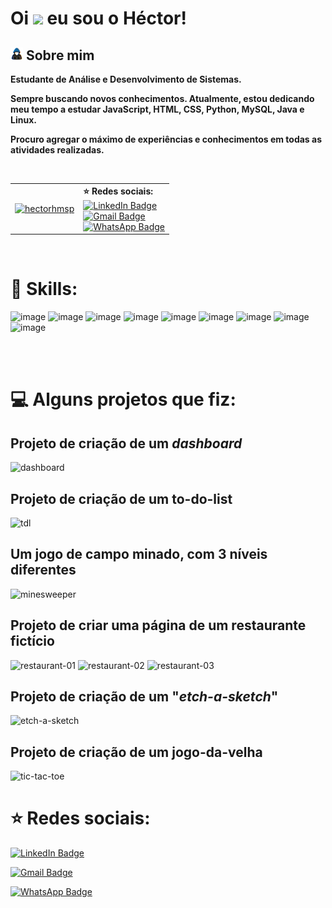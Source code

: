 <h1>Oi <picture><img src = "https://i.imgur.com/QC52zc6.gif" width = 30px></picture> eu sou o Héctor!</h1>

## <picture><img src = "https://github.com/0xAbdulKhalid/0xAbdulKhalid/raw/main/assets/mdImages/about_me.gif" width = 20px></picture> **Sobre mim**

<p align="left"> 
  <strong>Estudante de Análise e Desenvolvimento de Sistemas.

Sempre buscando novos conhecimentos. Atualmente, estou dedicando meu tempo a estudar JavaScript, HTML, CSS, Python, MySQL, Java e Linux.

Procuro agregar o máximo de experiências e conhecimentos em todas as atividades realizadas.</strong><br>
</p>
<br>


|                                                                                                              |                                                                                                                  |
|--------------------------------------------------------------------------------------------------------------|------------------------------------------------------------------------------------------------------------------|
| [![hectorhmsp](https://github-readme-stats.vercel.app/api/top-langs/?username=hectorhmsp&hide=html&layout=compact&theme=default)](https://github.com/anuraghazra/github-readme-stats) | <b>⭐ Redes sociais:</b> <br> [![LinkedIn Badge](https://img.shields.io/badge/LinkedIn-0077B5?style=for-the-badge&logo=linkedin&logoColor=white&link=https://www.linkedin.com/in/hector-peres/)](https://www.linkedin.com/in/hector-peres/) <br> [![Gmail Badge](https://img.shields.io/badge/GMAIL-D14836?style=for-the-badge&logo=gmail&logoColor=white&link=mailto:hectorhmsp0310@gmail.com)](mailto:hectorhmsp0310@gmail.com) <br> [![WhatsApp Badge](https://img.shields.io/badge/whatsapp-25D366?style=for-the-badge&logo=whatsapp&logoColor=white)](https://wa.me/5551984285840?text=Ol%C3%A1,%20H%C3%A9ctor!)




<br>

# 🚀 Skills:

![image](https://img.shields.io/badge/HTML5-E34F26?style=for-the-badge&logo=html5&logoColor=white)
![image](https://img.shields.io/badge/CSS3-1572B6?style=for-the-badge&logo=css3&logoColor=white)
![image](https://img.shields.io/badge/Bootstrap-563D7C?style=for-the-badge&logo=bootstrap&logoColor=white)
![image](https://img.shields.io/badge/JavaScript-F7DF1E?style=for-the-badge&logo=javascript&logoColor=black)
![image](https://img.shields.io/badge/TypeScript-007ACC?style=for-the-badge&logo=typescript&logoColor=white)
![image](https://img.shields.io/badge/React-20232A?style=for-the-badge&logo=react&logoColor=61DAFB)
![image](https://img.shields.io/badge/Python-3776AB?style=for-the-badge&logo=python&logoColor=white)
![image](https://img.shields.io/badge/Java-ED8B00?style=for-the-badge&logo=java&logoColor=white)
![image](https://img.shields.io/badge/MySQL-00000F?style=for-the-badge&logo=mysql&logoColor=white)

<br>
<br>

# 💻 Alguns projetos que fiz:

## Projeto de criação de um _dashboard_
![dashboard](https://github.com/hectorhmsp/OdinProject/assets/132489902/980590cc-43da-40ec-9107-e632e4d1f3fb)

## Projeto de criação de um to-do-list 
![tdl](https://github.com/hectorhmsp/OdinProject/assets/132489902/139d0bfd-0dfa-4c18-9882-edb5c6ba0b10)

## Um jogo de campo minado, com 3 níveis diferentes 
![minesweeper](https://github.com/hectorhmsp/OdinProject/assets/132489902/d15ad083-1215-4585-a816-d810f0342104)

## Projeto de criar uma página de um restaurante fictício
![restaurant-01](https://github.com/hectorhmsp/OdinProject/assets/132489902/bded9bb4-a0e4-44f7-ab06-31d88821b588)
![restaurant-02](https://github.com/hectorhmsp/OdinProject/assets/132489902/f35a199d-a036-4eab-a0cb-feb2d95ee612)
![restaurant-03](https://github.com/hectorhmsp/OdinProject/assets/132489902/407755fc-0097-4f76-8f01-f73fa6ab6023)

## Projeto de criação de um "_etch-a-sketch_" 
![etch-a-sketch](https://github.com/hectorhmsp/OdinProject/assets/132489902/9db3904c-5a68-4ffa-b5d1-47c1ae3b6b8b)

## Projeto de criação de um jogo-da-velha
![tic-tac-toe](https://github.com/hectorhmsp/OdinProject/assets/132489902/163fdb1b-bcf3-4882-a344-a6401ea76236)


# ⭐ Redes sociais:

[![LinkedIn Badge](https://img.shields.io/badge/LinkedIn-0077B5?style=for-the-badge&logo=linkedin&logoColor=white&link=https://www.linkedin.com/in/hector-peres/)](https://www.linkedin.com/in/hector-peres/)

[![Gmail Badge](https://img.shields.io/badge/GMAIL-D14836?style=for-the-badge&logo=gmail&logoColor=white&link=mailto:hectorhmsp0310@gmail.com)](mailto:hectorhmsp0310@gmail.com)

[![WhatsApp Badge](https://img.shields.io/badge/whatsapp-25D366?style=for-the-badge&logo=whatsapp&logoColor=white)](https://wa.me/5551984285840?text=Ol%C3%A1,%20H%C3%A9ctor!)


<!---
hectorhmsp/hectorhmsp is a ✨ special ✨ repository because its `README.md` (this file) appears on your GitHub profile.
You can click the Preview link to take a look at your changes.
--->
